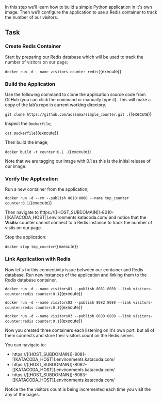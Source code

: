 In this step we'll learn how to build a simple Python application in it's own image. Then we'll configure 
the application to use a Redis container to track the number of our visitors.

## Task

### Create Redis Container

Start by preparing our Redis database which will be used to track the number of visitors on our page;

```docker run -d --name visitors-counter redis```{{execute}}

### Build the Application

Use the following command to clone the application source code from GitHub (you can click the command or 
manually type it). This will make a copy of the lab’s repo in current working directory;

```git clone https://github.com/aossama/simple_counter.git .```{{execute}}

Inspect the `Dockerfile`;

```cat Dockerfile```{{execute}}

Then build the image;

```docker build -t counter:0.1 .```{{execute}}

Note that we are tagging our image with 0.1 as this is the initial release of our image.

### Verify the Application

Run a new container from the application;

```docker run -d --rm --publish 8010:8080 --name tmp_counter counter:0.1```{{execute}}

Then navigate to https://[[HOST_SUBDOMAIN]]-8010-[[KATACODA_HOST]].environments.katacoda.com/ and notice 
that the **Visits:** counter cannot connect to a Redis instance to track the number of visits on our page.

Stop the application:

```docker stop tmp_counter```{{execute}}

### Link Application with Redis

Now let's fix this connectivity issue between our container and Redis database. Run new instances of the 
application and linking them to the Redis database container.

```docker run -d --name visitors01 --publish 8081:8080 --link visitors-counter:redis counter:0.1```{{execute}}

```docker run -d --name visitors02 --publish 8082:8080 --link visitors-counter:redis counter:0.1```{{execute}}

```docker run -d --name visitors03 --publish 8083:8080 --link visitors-counter:redis counter:0.1```{{execute}}

Now you created three containers each listening on it's own port, but all of them connects and store their 
visitors count on the Redis server.

You can navigate to:

* https://[[HOST_SUBDOMAIN]]-8081-[[KATACODA_HOST]].environments.katacoda.com/
* https://[[HOST_SUBDOMAIN]]-8082-[[KATACODA_HOST]].environments.katacoda.com/
* https://[[HOST_SUBDOMAIN]]-8083-[[KATACODA_HOST]].environments.katacoda.com/

Notice the the visitors count is being incremented each time you visit the any of the pages.